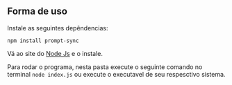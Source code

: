 ## Forma de uso
Instale as seguintes depêndencias:

`npm install prompt-sync`

Vá ao site do [Node Js](https://nodejs.org/pt) e o instale.

Para rodar o programa, nesta pasta execute o seguinte comando no terminal `node index.js` ou execute o executavel de seu respesctivo sistema.


